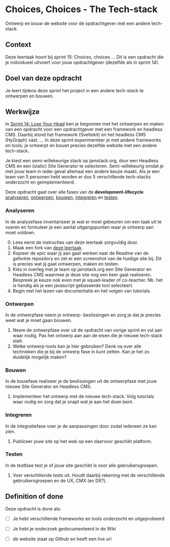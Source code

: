 
# Choices, Choices - The Tech-stack

Ontwerp en bouw de website voor de opdrachtgever met een andere tech-stack.

## Context

Deze leertaak hoort bij sprint 15: Choices, choices ... Dit is een opdracht die je individueel uitvoert voor jouw opdrachtgever (dezelfde als in sprint 14).

## Doel van deze opdracht

Je leert tijdens deze sprint het project in een andere tech-stack te ontwerpen en bouwen. 

## Werkwijze

In [Sprint 14: Lose Your Head](https://github.com/fdnd-task/lose-your-head-the-client-case) ben je begonnen met het ontwerpen en maken van een opdracht voor een opdrachtgever met een framework en headless CMS. Daarbij stond het framework (Sveltekit) en het headless CMS (HyGraph) vast.  ... In deze sprint experimenteer je met andere frameworks en tools; je ontwerpt en bouwt precies dezelfde website met een andere tech-stack.

Je kiest een semi-willekeurige stack op jamstack.org, door een Headless CMS en een (static) Site Generator te selecteren. Semi-willekeurig omdat je met jouw team in ieder geval allemaal een andere keuze maakt. Als je een team van 5 personen hebt worden er dus 5 verschillende tech-stacks onderzocht en geimplementeerd.

Deze opdracht gaat over alle fases van de **development-lifecycle** [analyseren](#analyseren), [ontwerpen](#ontwerpen), [bouwen](#bouwen), [integreren](#integreren) en [testen](#testen).

### Analyseren

In de analysefase inventariseer je wat er moet gebeuren om een taak uit te voeren en formuleer je een aantal uitgangspunten waar je ontwerp aan moet voldoen.

0. Lees eerst de instructies van deze leertaak zorgvuldig door.
1. Maak een fork van [deze leertaak](https://github.com/fdnd-task/choices-choices-the-tech-stack/).
2. Kopieer de *epic* waar jij aan gaat werken naar de Readme van de geforkte repository en zet er een screenshot van de huidige site bij. Dit is precies wat jij gaat ontwerpen, maken en testen.
3. Kies in overleg met je team op jamstack.org een Site Generator en Headless CMS waarmee je deze site nog een keer gaat realiseren. Bespreek je keuze ook even met je squad-leader of co-teacher. Nb. het is handig als je een javascript gebaseerde tool selecteert.
4. Begin met het lezen van documentatie en het volgen van tutorials.


### Ontwerpen

In de ontwerpfase neem je ontwerp- beslissingen en zorg je dat je precies weet wat je moet gaan bouwen.

1. Neem de ontwerpfase over uit de opdracht van vorige sprint en vul aan waar nodig. Pas het ontwerp aan aan de eisen die je nieuwe tech-stack stelt.
2. Welke ontwerp-tools kan je hier gebruiken? Denk na over alle technieken die je bij de ontwerp fase in kunt zetten. Kan je het zo duidelijk mogelijk maken?

### Bouwen

In de bouwfase realiseer je de beslissingen uit de ontwerpfase met jouw nieuwe Site Generator en Headless CMS.

1. Implementeer het ontwerp met de nieuwe tech-stack. Volg tutorials waar nodig en zorg dat je snapt wat je aan het doen bent.

### Integreren

In de integratiefase voer je de aanpassingen door zodat iedereen ze kan zien.

1. Publiceer jouw site op het web op een daarvoor geschikt platform.

### Testen

In de testfase test je of jouw site geschikt is voor alle gebruikersgroepen.

1. Voer verschillende tests uit. Houdt daarbij rekening met de verschillende gebruikersgroepen en de UX, CMX (en DX?).

## Definition of done

Deze opdracht is done als:

 - [ ] Je hebt verschillende frameworks en tools onderzocht en uitgeprobeerd
 - [ ] Je hebt je onderzoek gedocumenteerd in de Wiki
 - [ ] de website staat op Github en heeft een live url
 
